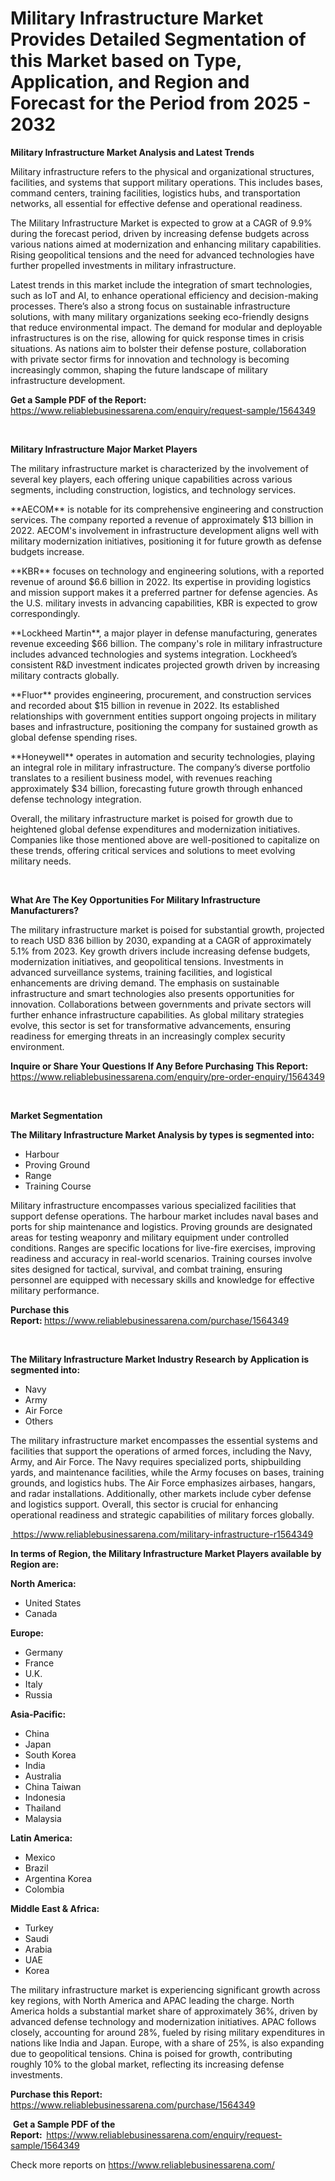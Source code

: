 <p><h1>Military Infrastructure Market Provides Detailed Segmentation of this Market based on Type, Application, and Region and Forecast for the Period from 2025 - 2032</h1></p><p><strong>Military Infrastructure Market Analysis and Latest Trends</strong></p>
<p><p>Military infrastructure refers to the physical and organizational structures, facilities, and systems that support military operations. This includes bases, command centers, training facilities, logistics hubs, and transportation networks, all essential for effective defense and operational readiness. </p><p>The Military Infrastructure Market is expected to grow at a CAGR of 9.9% during the forecast period, driven by increasing defense budgets across various nations aimed at modernization and enhancing military capabilities. Rising geopolitical tensions and the need for advanced technologies have further propelled investments in military infrastructure. </p><p>Latest trends in this market include the integration of smart technologies, such as IoT and AI, to enhance operational efficiency and decision-making processes. There’s also a strong focus on sustainable infrastructure solutions, with many military organizations seeking eco-friendly designs that reduce environmental impact. The demand for modular and deployable infrastructures is on the rise, allowing for quick response times in crisis situations. As nations aim to bolster their defense posture, collaboration with private sector firms for innovation and technology is becoming increasingly common, shaping the future landscape of military infrastructure development.</p></p>
<p><strong>Get a Sample PDF of the Report:&nbsp;</strong> <a href="https://www.reliablebusinessarena.com/enquiry/request-sample/1564349?utm_campaign=1420&utm_medium=2&utm_source=Github&utm_content=ia&utm_term=16022025&utm_id=military-infrastructure">https://www.reliablebusinessarena.com/enquiry/request-sample/1564349</a></p>
<p>&nbsp;</p>
<p><strong>Military Infrastructure Major Market Players</strong></p>
<p><p>The military infrastructure market is characterized by the involvement of several key players, each offering unique capabilities across various segments, including construction, logistics, and technology services.</p><p>**AECOM** is notable for its comprehensive engineering and construction services. The company reported a revenue of approximately $13 billion in 2022. AECOM's involvement in infrastructure development aligns well with military modernization initiatives, positioning it for future growth as defense budgets increase.</p><p>**KBR** focuses on technology and engineering solutions, with a reported revenue of around $6.6 billion in 2022. Its expertise in providing logistics and mission support makes it a preferred partner for defense agencies. As the U.S. military invests in advancing capabilities, KBR is expected to grow correspondingly.</p><p>**Lockheed Martin**, a major player in defense manufacturing, generates revenue exceeding $66 billion. The company's role in military infrastructure includes advanced technologies and systems integration. Lockheed’s consistent R&D investment indicates projected growth driven by increasing military contracts globally.</p><p>**Fluor** provides engineering, procurement, and construction services and recorded about $15 billion in revenue in 2022. Its established relationships with government entities support ongoing projects in military bases and infrastructure, positioning the company for sustained growth as global defense spending rises.</p><p>**Honeywell** operates in automation and security technologies, playing an integral role in military infrastructure. The company’s diverse portfolio translates to a resilient business model, with revenues reaching approximately $34 billion, forecasting future growth through enhanced defense technology integration.</p><p>Overall, the military infrastructure market is poised for growth due to heightened global defense expenditures and modernization initiatives. Companies like those mentioned above are well-positioned to capitalize on these trends, offering critical services and solutions to meet evolving military needs.</p></p>
<p>&nbsp;</p>
<p><strong>What Are The Key Opportunities For Military Infrastructure Manufacturers?</strong></p>
<p><p>The military infrastructure market is poised for substantial growth, projected to reach USD 836 billion by 2030, expanding at a CAGR of approximately 5.1% from 2023. Key growth drivers include increasing defense budgets, modernization initiatives, and geopolitical tensions. Investments in advanced surveillance systems, training facilities, and logistical enhancements are driving demand. The emphasis on sustainable infrastructure and smart technologies also presents opportunities for innovation. Collaborations between governments and private sectors will further enhance infrastructure capabilities. As global military strategies evolve, this sector is set for transformative advancements, ensuring readiness for emerging threats in an increasingly complex security environment.</p></p>
<p><strong>Inquire or Share Your Questions If Any Before Purchasing This Report:</strong> <a href="https://www.reliablebusinessarena.com/enquiry/pre-order-enquiry/1564349?utm_campaign=1420&utm_medium=2&utm_source=Github&utm_content=ia&utm_term=16022025&utm_id=military-infrastructure">https://www.reliablebusinessarena.com/enquiry/pre-order-enquiry/1564349</a></p>
<p>&nbsp;</p>
<p><strong>Market Segmentation</strong></p>
<p><strong>The Military Infrastructure Market Analysis by types is segmented into:</strong></p>
<p><ul><li>Harbour</li><li>Proving Ground</li><li>Range</li><li>Training Course</li></ul></p>
<p><p>Military infrastructure encompasses various specialized facilities that support defense operations. The harbour market includes naval bases and ports for ship maintenance and logistics. Proving grounds are designated areas for testing weaponry and military equipment under controlled conditions. Ranges are specific locations for live-fire exercises, improving readiness and accuracy in real-world scenarios. Training courses involve sites designed for tactical, survival, and combat training, ensuring personnel are equipped with necessary skills and knowledge for effective military performance.</p></p>
<p><strong>Purchase this Report:&nbsp;</strong><a href="https://www.reliablebusinessarena.com/purchase/1564349?utm_campaign=1420&utm_medium=2&utm_source=Github&utm_content=ia&utm_term=16022025&utm_id=military-infrastructure">https://www.reliablebusinessarena.com/purchase/1564349</a></p>
<p>&nbsp;</p>
<p><strong>The Military Infrastructure Market Industry Research by Application is segmented into:</strong></p>
<p><ul><li>Navy</li><li>Army</li><li>Air Force</li><li>Others</li></ul></p>
<p><p>The military infrastructure market encompasses the essential systems and facilities that support the operations of armed forces, including the Navy, Army, and Air Force. The Navy requires specialized ports, shipbuilding yards, and maintenance facilities, while the Army focuses on bases, training grounds, and logistics hubs. The Air Force emphasizes airbases, hangars, and radar installations. Additionally, other markets include cyber defense and logistics support. Overall, this sector is crucial for enhancing operational readiness and strategic capabilities of military forces globally.</p></p>
<p><a href="https://www.reliablebusinessarena.com/military-infrastructure-r1564349?utm_campaign=1420&utm_medium=2&utm_source=Github&utm_content=ia&utm_term=16022025&utm_id=military-infrastructure">&nbsp;https://www.reliablebusinessarena.com/military-infrastructure-r1564349</a></p>
<p><strong>In terms of Region, the Military Infrastructure Market Players available by Region are:</strong></p>
<p>
    <p> <strong> North America: </strong>
        <ul>
            <li>United States</li>
            <li>Canada</li>
        </ul>
        </p> 
    <p> <strong> Europe: </strong>
        <ul>
            <li>Germany</li>
            <li>France</li>
            <li>U.K.</li>
            <li>Italy</li>
            <li>Russia</li>
        </ul>
        </p> 
    <p> <strong> Asia-Pacific: </strong>
        <ul>
            <li>China</li>
            <li>Japan</li>
            <li>South Korea</li>
            <li>India</li>
            <li>Australia</li>
            <li>China Taiwan</li>
            <li>Indonesia</li>
            <li>Thailand</li>
            <li>Malaysia</li>
        </ul>
        </p> 
    <p> <strong> Latin America: </strong>
        <ul>
            <li>Mexico</li>
            <li>Brazil</li>
            <li>Argentina Korea</li>
            <li>Colombia</li>
        </ul>
        </p> 
    <p> <strong> Middle East & Africa: </strong>
        <ul>
            <li>Turkey</li>
            <li>Saudi</li>
            <li>Arabia</li>
            <li>UAE</li>
            <li>Korea</li>
        </ul>
    </p>
    </p>
<p><p>The military infrastructure market is experiencing significant growth across key regions, with North America and APAC leading the charge. North America holds a substantial market share of approximately 36%, driven by advanced defense technology and modernization initiatives. APAC follows closely, accounting for around 28%, fueled by rising military expenditures in nations like India and Japan. Europe, with a share of 25%, is also expanding due to geopolitical tensions. China is poised for growth, contributing roughly 10% to the global market, reflecting its increasing defense investments.</p></p>
<p><strong>Purchase this Report: </strong><a href="https://www.reliablebusinessarena.com/purchase/1564349?utm_campaign=1420&utm_medium=2&utm_source=Github&utm_content=ia&utm_term=16022025&utm_id=military-infrastructure">https://www.reliablebusinessarena.com/purchase/1564349</a></p>
<p>&nbsp;<strong>Get a Sample PDF of the Report:&nbsp;&nbsp;</strong><a href="https://www.reliablebusinessarena.com/enquiry/request-sample/1564349?utm_campaign=1420&utm_medium=2&utm_source=Github&utm_content=ia&utm_term=16022025&utm_id=military-infrastructure">https://www.reliablebusinessarena.com/enquiry/request-sample/1564349</a></p>
<p><strong></strong></p>
<p>Check more reports on <a href="https://www.reliablebusinessarena.com/?utm_campaign=1420&utm_medium=2&utm_source=Github&utm_content=ia&utm_term=16022025&utm_id=military-infrastructure">https://www.reliablebusinessarena.com/</a></p>